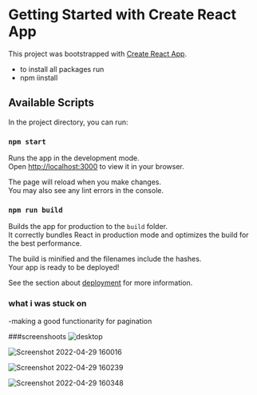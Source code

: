 # Getting Started with Create React App

This project was bootstrapped with [Create React App](https://github.com/facebook/create-react-app).

- to install all packages run 
- npm iinstall 

## Available Scripts

In the project directory, you can run:

### `npm start`

Runs the app in the development mode.\
Open [http://localhost:3000](http://localhost:3000) to view it in your browser.

The page will reload when you make changes.\
You may also see any lint errors in the console.

### `npm run build`

Builds the app for production to the `build` folder.\
It correctly bundles React in production mode and optimizes the build for the best performance.

The build is minified and the filenames include the hashes.\
Your app is ready to be deployed!

See the section about [deployment](https://facebook.github.io/create-react-app/docs/deployment) for more information.

### what i was stuck on 
-making a good functionarity for pagination

###screenshoots 
![desktop](https://user-images.githubusercontent.com/83705949/165961969-8c6bb916-5a62-4fe1-a1bd-ee00fbd1ef5e.png)



![Screenshot 2022-04-29 160016](https://user-images.githubusercontent.com/83705949/165961987-7e2b19e5-a820-4828-8445-ffc9e3e4e376.png)

![Screenshot 2022-04-29 160239](https://user-images.githubusercontent.com/83705949/165962020-4ce5b09d-e18f-4971-adae-ad1002ffcab2.png)

![Screenshot 2022-04-29 160348](https://user-images.githubusercontent.com/83705949/165962036-09ccc647-785a-4abd-a7ef-d4c36d2b45c5.png)
